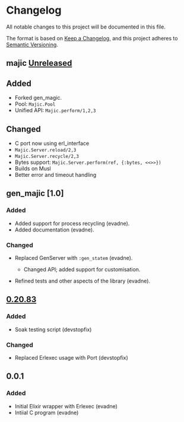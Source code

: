 # Changelog

All notable changes to this project will be documented in this file.

The format is based on [Keep a Changelog][1], and this project adheres to [Semantic Versioning][2].

[1]: https://keepachangelog.com/en/1.0.0/
[2]: https://semver.org/spec/v2.0.0.html

## majic [Unreleased]

## Added

- Forked gen_magic.
- Pool: `Majic.Pool`
- Unified API: `Majic.perform/1,2,3`

## Changed

- C port now using erl_interface
- `Majic.Server.reload/2,3`
- `Majic.Server.recycle/2,3`
- Bytes support: `Majic.Server.perform(ref, {:bytes, <<>>})`
- Builds on Musl
- Better error and timeout handling

## gen_majic [1.0]

### Added

- Added support for process recycling (evadne).
- Added documentation (evadne).

### Changed

- Replaced GenServer with `:gen_statem` (evadne).
  - Changed API; added support for customisation.

- Refined tests and other aspects of the library (evadne).

## [0.20.83]

### Added

- Soak testing script (devstopfix)

### Changed

- Replaced Erlexec usage with Port (devstopfix)

## 0.0.1

### Added

- Initial Elixir wrapper with Erlexec (evadne)
- Intiial C program (evadne)

[unreleased]: https://github.com/evadne/gen_magic/compare/develop
[0.20.83]: https://github.com/devstopfix/gen_magic/commit/7e27fd094cb462d26ba54fde0205a5be313d12da
